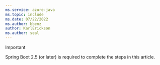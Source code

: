 ```yaml
---
ms.service: azure-java
ms.topic: include
ms.date: 07/22/2022
ms.author: bbenz
author: KarlErickson
ms.author: seal
---
```


> [!IMPORTANT]
> Spring Boot 2.5 (or later) is required to complete the steps in this article.